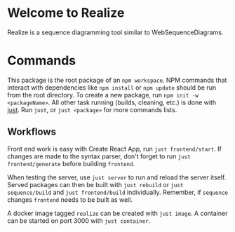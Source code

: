 # Welcome to Realize

Realize is a sequence diagramming tool similar to WebSequenceDiagrams.

# Commands

This package is the root package of an `npm workspace`. NPM commands that interact with dependencies like `npm install` or `npm update` should be run from the root directory.
To create a new package, run `npm init -w <packageName>`.
All other task running (builds, cleaning, etc.) is done with [just](https://github.com/casey/just). Run `just`, or `just <package>` for more commands lists.

## Workflows

Front end work is easy with Create React App, run `just frontend/start`. If changes are made to the syntax parser, don't forget to run `just frontend/generate` before building `frontend`.

When testing the server, use `just server` to run and reload the server itself. Served packages can then be built with `just rebuild` or `just sequence/build` and `just frontend/build` individually. Remember, if `sequence` changes `frontend` needs to be built as well.

A docker image tagged `realize` can be created with `just image`. A container can be started on port 3000 with `just container`.